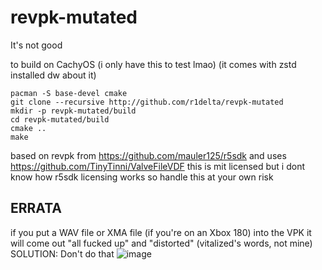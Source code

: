 # revpk-mutated
It's not good

to build on CachyOS (i only have this to test lmao)
(it comes with zstd installed dw about it)
```
pacman -S base-devel cmake
git clone --recursive http://github.com/r1delta/revpk-mutated
mkdir -p revpk-mutated/build
cd revpk-mutated/build
cmake ..
make
```
based on revpk from https://github.com/mauler125/r5sdk and uses https://github.com/TinyTinni/ValveFileVDF
this is mit licensed but i dont know how r5sdk licensing works so handle this at your own risk

## ERRATA

if you put a WAV file or XMA file (if you're on an Xbox 180) into the VPK it will come out "all fucked up" and "distorted" (vitalized's words, not mine)
SOLUTION:
Don't do that
![image](https://github.com/user-attachments/assets/8155e1a3-39b4-402c-a118-78203af13189)
